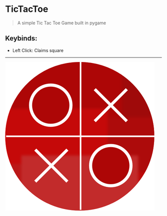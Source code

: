 # TicTacToe

> A simple Tic Tac Toe Game built in pygame

## Keybinds:
- Left Click: Claims square


---
![Icon](./DevelopmentAssets/icon480x480.png)
